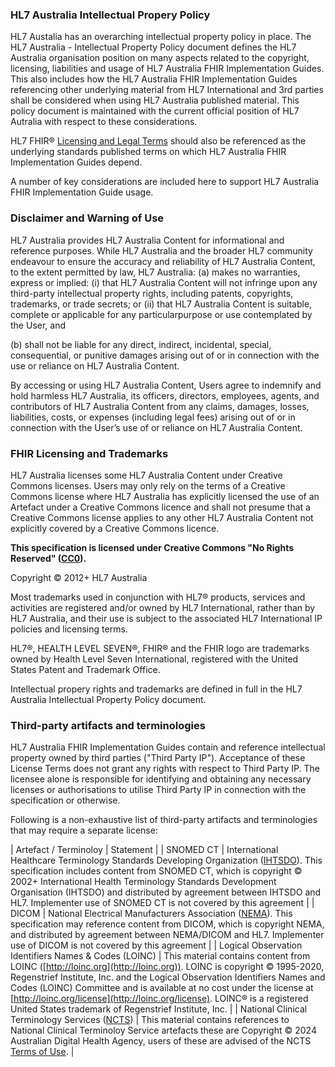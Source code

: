
### HL7 Australia Intellectual Propery Policy
HL7 Austalia has an overarching intellectual property policy in place. The HL7 Australia - Intellectual Property Policy document defines the HL7 Australia organisation position on many aspects related to the copyright, licensing, liabilities and usage of HL7 Australia FHIR Implementation Guides. This also includes how the HL7 Australia FHIR Implementation Guides referencing other underlying material from HL7 International and 3rd parties shall be considered when using HL7 Australia published material. This policy document is maintained with the current official position of HL7 Autralia with respect to these considerations.

HL7 FHIR® [Licensing and Legal Terms](https://hl7.org/fhir/license.html) should also be referenced as the underlying standards published terms on which HL7 Australia FHIR Implementation Guides depend.

A number of key considerations are included here to support HL7 Australia FHIR Implementation Guide usage.

###  Disclaimer and Warning of Use

HL7 Australia provides HL7 Australia Content for informational and reference purposes. While HL7 Australia and the broader HL7 community endeavour to ensure the accuracy and reliability of HL7 Australia Content, to the extent permitted by law, HL7 Australia:
(a) makes no warranties, express or implied:
  (i) that HL7 Australia Content will not infringe upon any third-party intellectual property rights, including patents, copyrights, trademarks, or trade secrets; 
  or
  (ii) that HL7 Australia Content is suitable, complete or applicable for any particularpurpose or use contemplated by the User, and

(b) shall not be liable for any direct, indirect, incidental, special, consequential, or punitive damages arising out of or in connection with the use or reliance on HL7 Australia Content.

By accessing or using HL7 Australia Content, Users agree to indemnify and hold harmless HL7 Australia, its officers, directors, employees, agents, and contributors of HL7 Australia Content from any claims, damages, losses, liabilities, costs, or expenses (including legal fees) arising out of or in connection with the User’s use of or reliance on HL7 Australia Content.


### FHIR Licensing and Trademarks

HL7 Australia licenses some HL7 Australia Content under Creative Commons licenses. Users may only rely on the terms of a Creative Commons license where HL7 Australia has explicitly licensed the use of an Artefact under a Creative Commons licence and shall not presume that a Creative Commons license applies to any other HL7 Australia Content not explicitly covered by a Creative Commons licence.

**This specification is licensed under Creative Commons "No Rights Reserved" ([CC0](http://creativecommons.org/publicdomain/zero/1.0/)).**

Copyright © 2012+ HL7 Australia

Most trademarks used in conjunction with HL7® products, services and activities are
registered and/or owned by HL7 International, rather than by HL7 Australia, and their use
is subject to the associated HL7 International IP policies and licensing terms.

HL7®, HEALTH LEVEL SEVEN®, FHIR® and the FHIR logo are trademarks owned by Health Level Seven International, registered with the United States Patent and Trademark Office.

Intellectual propery rights and trademarks are defined in full in the HL7 Australia Intellectual Property Policy document. 


### Third-party artifacts and terminologies

HL7 Australia FHIR Implementation Guides contain and reference intellectual property owned by third parties ("Third Party IP"). Acceptance of these License Terms does not grant any rights with respect to Third Party IP. The licensee alone is responsible for identifying and obtaining any necessary licenses or authorisations to utilise Third Party IP in connection with the specification or otherwise.

Following is a non-exhaustive list of third-party artifacts and terminologies that may require a separate license:

| Artefact / Terminoloy | Statement |
| SNOMED CT | International Healthcare Terminology Standards Developing Organization ([IHTSDO](http://snomed.org)). This specification includes content from SNOMED CT, which is copyright © 2002+ International Health Terminology Standards Development Organisation (IHTSDO) and distributed by agreement between IHTSDO and HL7. Implementer use of SNOMED CT is not covered by this agreement |
| DICOM | National Electrical Manufacturers Association ([NEMA](http://dicom.nema.org/)).  This specification may reference content from DICOM, which is copyright NEMA, and distributed by agreement between NEMA/DICOM and HL7. Implementer use of DICOM is not covered by this agreement |
| Logical Observation Identifiers Names & Codes (LOINC) | This material contains content from LOINC ([http://loinc.org](http://loinc.org)). LOINC is copyright © 1995-2020, Regenstrief Institute, Inc. and the Logical Observation Identifiers Names and Codes (LOINC) Committee and is available at no cost under the license at [http://loinc.org/license](http://loinc.org/license). LOINC® is a registered United States trademark of Regenstrief Institute, Inc. |
| National Clinical Terminology Services ([NCTS](https://www.healthterminologies.gov.au/)) | This material contains references to National Clinical Terminoloy Service artefacts these are Copyright © 2024 Australian Digital Health Agency, users of these are advised of the NCTS [Terms of Use](https://www.healthterminologies.gov.au/ncts-website-terms-of-use/). |
